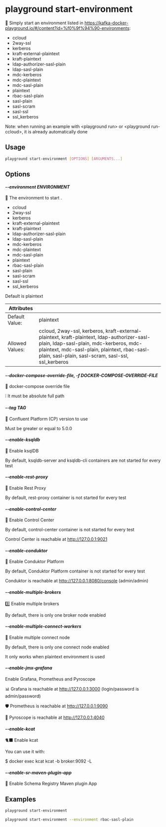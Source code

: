# playground start-environment

🔐 Simply start an environment listed in https://kafka-docker-playground.io/#/content?id=%f0%9f%94%90-environments:  
  
- ccloud  
- 2way-ssl  
- kerberos  
- kraft-external-plaintext  
- kraft-plaintext  
- ldap-authorizer-sasl-plain  
- ldap-sasl-plain  
- mdc-kerberos  
- mdc-plaintext  
- mdc-sasl-plain  
- plaintext  
- rbac-sasl-plain  
- sasl-plain  
- sasl-scram  
- sasl-ssl  
- ssl_kerberos  
  
Note: when running an example with \<playground run\> or \<playground run-ccloud\>, it is already automatically done

## Usage

```bash
playground start-environment [OPTIONS] [ARGUMENTS...]
```

## Options

#### *--environment ENVIRONMENT*

🔐 The environment to start .   
  
- ccloud  
- 2way-ssl  
- kerberos  
- kraft-external-plaintext  
- kraft-plaintext  
- ldap-authorizer-sasl-plain  
- ldap-sasl-plain  
- mdc-kerberos  
- mdc-plaintext  
- mdc-sasl-plain  
- plaintext  
- rbac-sasl-plain  
- sasl-plain  
- sasl-scram  
- sasl-ssl  
- ssl_kerberos  
  
Default is plaintext

| Attributes      | &nbsp;
|-----------------|-------------
| Default Value:  | plaintext
| Allowed Values: | ccloud, 2way-ssl, kerberos, kraft-external-plaintext, kraft-plaintext, ldap-authorizer-sasl-plain, ldap-sasl-plain, mdc-kerberos, mdc-plaintext, mdc-sasl-plain, plaintext, rbac-sasl-plain, sasl-plain, sasl-scram, sasl-ssl, ssl_kerberos

#### *--docker-compose-override-file, -f DOCKER-COMPOSE-OVERRIDE-FILE*

🔖 docker-compose override file  
  
❕ It must be absolute full path

#### *--tag TAG*

🎯 Confluent Platform (CP) version to use  
  
Must be greater or equal to 5.0.0

#### *--enable-ksqldb*

🚀 Enable ksqlDB  
  
By default, ksqldb-server and ksqldb-cli containers are not started for every test

#### *--enable-rest-proxy*

🧲 Enable Rest Proxy  
  
By default, rest-proxy container is not started for every test

#### *--enable-control-center*

💠 Enable Control Center  
  
By default, control-center container is not started for every test  
  
Control Center is reachable at http://127.0.0.1:9021

#### *--enable-conduktor*

🐺 Enable Conduktor Platform  
  
By default, Conduktor Platform container is not started for every test  
  
Conduktor is reachable at http://127.0.0.1:8080/console (admin/admin)

#### *--enable-multiple-brokers*

3️⃣ Enable multiple brokers  
  
By default, there is only one broker node enabled

#### *--enable-multiple-connect-workers*

🥉 Enable multiple connect node  
  
By default, there is only one connect node enabled  
  
It only works when plaintext environment is used

#### *--enable-jmx-grafana*

Enable Grafana, Prometheus and Pyroscope  
  
📊 Grafana is reachable at http://127.0.0.1:3000 (login/password is admin/password)  
  
🛡️ Prometheus is reachable at http://127.0.0.1:9090  
  
📛 Pyroscope is reachable at http://127.0.0.1:4040

#### *--enable-kcat*

🐈‍⬛ Enable kcat  
  
You can use it with:  
  
$ docker exec kcat kcat -b broker:9092 -L

#### *--enable-sr-maven-plugin-app*

🔰 Enable Schema Registry Maven plugin App

## Examples

```bash
playground start-environment
```

```bash
playground start-environment --environment rbac-sasl-plain
```


